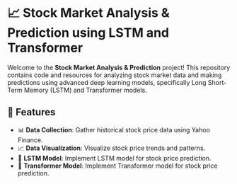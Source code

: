 # 📈 Stock Market Analysis & Prediction using LSTM and Transformer

Welcome to the **Stock Market Analysis & Prediction** project! This repository contains code and resources for analyzing stock market data and making predictions using advanced deep learning models, specifically Long Short-Term Memory (LSTM) and Transformer models.

## 🌟 Features

- 📊 **Data Collection**: Gather historical stock price data using Yahoo Finance.
- 📈 **Data Visualization**: Visualize stock price trends and patterns.
- 🤖 **LSTM Model**: Implement LSTM model for stock price prediction.
- 🔮 **Transformer Model**: Implement Transformer model for stock price prediction.

